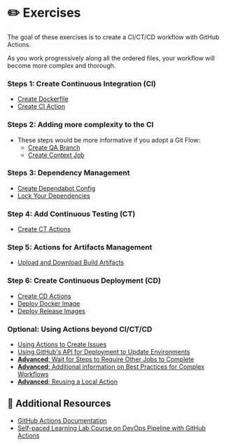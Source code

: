 # :pencil2: Exercises

The goal of these exercises is to create a CI/CT/CD workflow with GitHub Actions.

As you work progressively along all the ordered files, your workflow will become more complex and thorough.

### Steps 1: Create Continuous Integration (CI)

- [Create Dockerfile](./01-Create-Dockerfile.md)
- [Create CI Action](./02-Create-CI-Action.md)

### Steps 2: Adding more complexity to the CI

- These steps would be more informative if you adopt a Git Flow:
  - [Create QA Branch](./02.A-Create-QA-Branch.md)
  - [Create Context Job](./02.B-Create-Context-Job.md)

### Steps 3: Dependency Management

- [Create Dependabot Config](./03-Create-Dependabot-Config.md)
- [Lock Your Dependencies](./03.A-Lock-Dependencies.md)

### Step 4: Add Continuous Testing (CT)

- [Create CT Actions](./04-Create-CT-Actions.md)

### Step 5: Actions for Artifacts Management

- [Upload and Download Build Artifacts](./05-Upload-Download-Artifacts.md)

### Step 6: Create Continuous Deployment (CD)

- [Create CD Actions](./06-Create-CD-Actions.md)
- [Deploy Docker Image](./06.A-Deploy-Prod.md)
- [Deploy Release Images](./06.B-Deploy-Release.md)

### Optional: Using Actions beyond CI/CT/CD

- [Using Actions to Create Issues](./07.A-GitHub-Script-Actions.md)
- [Using GitHub's API for Deployment to Update Environments](./07.B-Add-Deployment-API.md)
- [**Advanced**: Wait for Steps to Require Other Jobs to Complete](./07.C-Add-Wait-For-Steps.md)
- [**Advanced**: Additional information on Best Practices for Complex Workflows](./07.D-Split-Jobs-for-Speed.md)
- [**Advanced**: Reusing a Local Action](./08-Create-New-Repo-To-Pull-In-Container.md)

## :book: Additional Resources

- [GitHub Actions Documentation](https://docs.github.com/en/free-pro-team@latest/actions)
- [Self-paced Learning Lab Course on DevOps Pipeline with GitHub Actions](https://lab.github.com/githubtraining/devops-with-github-actions)
